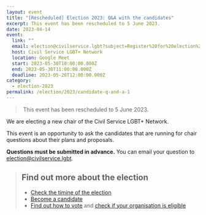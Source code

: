 ```yaml
---
layout: event
title: "[Rescheduled] Election 2023: Q&A with the candidates"
excerpt: This event has been rescheduled to 5 June 2023.
date: 2023-04-14
event:
  link: ""
  email: election@civilservice.lgbt?subject=Register%20for%20election%20Q%26A%20%E2%80%93%C2%A030%20May%202023&body=Please%20register%20me%20for%20the%2030%20May%20Q%26A%20event.
  host: Civil Service LGBT+ Network
  location: Google Meet
  start: 2023-05-30T10:00:00.000Z
  end: 2023-05-30T11:00:00.000Z
  deadline: 2023-05-26T12:00:00.000Z
category:
  - election-2023
permalink: /election/2023/candidate-q-and-a-1
---
```


>﻿ This event has been rescheduled to 5 June 2023.

We are electing a new chair of the Civil Service LGBT+ Network.

This event is an opportunity to ask the candidates that are running for chair questions about their plans and proposals.

**Questions must be submitted in advance.** You can email your question to <election@civilservice.lgbt>.

> ## Find out more about the election
> 
> - [Check the timine of the election](/election/2023/rules#election-timeline)
> - [Become a candidate](/election/2023/rules#nominations)
> - [Find out how to vote](/election/2023/rules#voting) and [check if your organisation is eligible](/election/2023/networks)